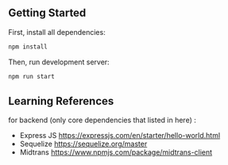 ## Getting Started

First, install all dependencies:

```bash
npm install
```

Then, run development server:

```bash
npm run start
```
## Learning References
for backend (only core dependencies that listed in here) :
- Express JS https://expressjs.com/en/starter/hello-world.html
- Sequelize https://sequelize.org/master
- Midtrans https://www.npmjs.com/package/midtrans-client
